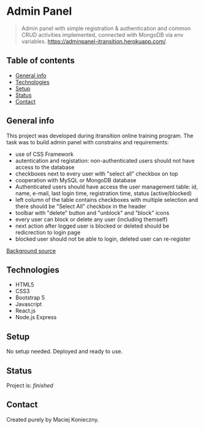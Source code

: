 # Admin Panel
> Admin panel with simple registration & authentication and common CRUD activities implemented, connected with MongoDB via env variables. https://adminpanel-itransition.herokuapp.com/.

## Table of contents
* [General info](#general-info)
* [Technologies](#technologies)
* [Setup](#setup)
* [Status](#status)
* [Contact](#contact)

## General info
This project was developed during itransition online training program. The task was to build admin panel with constrains and requirements:
* use of CSS Framework
* autentication and registation: non-authenticated users should not have access to the database 
* checkboxes next to every user with "select all" checkbox on top
* cooperation with MySQL or MongoDB database
* Authenticated users should have access the user management table: id, name, e-mail, last login time, registration time, status (active/blocked)
* left column of the table contains checkboxes with multiple selection and there should be "Select All" checkbox in the header
* toolbar with "delete" button and "unblock" and "block" icons
* every user can block or delete any user (including themself)
* next action after logged user is blocked or deleted should be redicrection to login page
* blocked user should not be able to login, deleted user can re-register 

[Background source](https://www.toptal.com/designers/subtlepatterns/what-the-hex/)

## Technologies
* HTML5
* CSS3
* Bootstrap 5
* Javascript
* React.js
* Node.js Express

## Setup
No setup needed. Deployed and ready to use.

## Status
Project is: _finished_

## Contact
Created purely by Maciej Konieczny.
